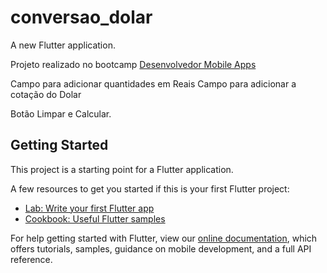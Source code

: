 # conversao_dolar

A new Flutter application.

Projeto realizado no bootcamp [Desenvolvedor  Mobile Apps](https://www.igti.com.br/custom/desenvolvedor-mobile-apps/)

Campo para adicionar quantidades em Reais 
Campo para adicionar a cotação do Dolar

Botão Limpar e Calcular.

## Getting Started

This project is a starting point for a Flutter application.

A few resources to get you started if this is your first Flutter project:

- [Lab: Write your first Flutter app](https://flutter.dev/docs/get-started/codelab)
- [Cookbook: Useful Flutter samples](https://flutter.dev/docs/cookbook)

For help getting started with Flutter, view our
[online documentation](https://flutter.dev/docs), which offers tutorials,
samples, guidance on mobile development, and a full API reference.
